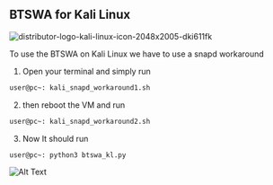 ## BTSWA for Kali Linux
![distributor-logo-kali-linux-icon-2048x2005-dki611fk](https://github.com/user-attachments/assets/aff3031b-46a4-43f2-873f-86c80ab3b5a2)



To use the BTSWA on Kali Linux we have to use a snapd workaround


1. Open your terminal and simply run 

```sh
user@pc~: kali_snapd_workaround1.sh
```
2. then reboot the VM and run 
```sh
user@pc~: kali_snapd_workaround2.sh
```

3. Now It should run
```sh
user@pc~: python3 btswa_kl.py
```




![Alt Text](https://media1.tenor.com/m/tZ2Xd8LqAnMAAAAd/typing-fast.gif)
